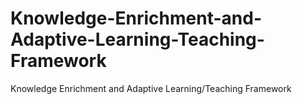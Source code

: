 # Knowledge-Enrichment-and-Adaptive-Learning-Teaching-Framework
Knowledge Enrichment and Adaptive Learning/Teaching Framework

